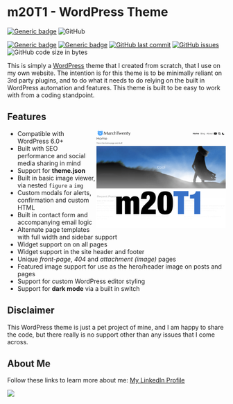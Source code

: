 # m20T1 - WordPress Theme

[![Generic badge](https://img.shields.io/github/v/release/midkiffaries/m20T1?include_prereleases&style=for-the-badge)](https://github.com/midkiffaries/m20T1/releases/)
![GitHub](https://img.shields.io/github/license/midkiffaries/m20T1?color=blue&style=for-the-badge)

[![Generic badge](https://img.shields.io/badge/Language-php-blue.svg)](https://github.com/midkiffaries/m20T1/search?l=php)
[![Generic badge](https://img.shields.io/badge/Language-javascript-red.svg)](https://github.com/midkiffaries/m20T1/search?l=javascript)
[![GitHub last commit](https://img.shields.io/github/last-commit/midkiffaries/m20T1)](https://github.com/midkiffaries/m20T1/commits)
[![GitHub issues](https://img.shields.io/github/issues/midkiffaries/m20T1)](https://github.com/midkiffaries/m20T1/issues)
![GitHub code size in bytes](https://img.shields.io/github/languages/code-size/midkiffaries/m20T1)


This is simply a <a href="https://wordpress.org/">WordPress</a> theme that I created from scratch, that I use on my own website.
The intention is for this theme is to be minimally reliant on 3rd party plugins, and to do what it needs to do relying on the built in WordPress automation and features. This theme is built to be easy to work with from a coding standpoint.

## Features
<img src="https://github.com/midkiffaries/m20T1/blob/c30b7d20c3ab426311dea8624b8ea740a002bb31/screenshot.png" alt="" width="300" align="right" />

- Compatible with WordPress 6.0+
- Built with SEO performance and social media sharing in mind
- Support for <b>theme.json</b>
- Built in basic image viewer, via nested <code>figure</code> <code>a</code> <code>img</code>
- Custom modals for alerts, confirmation and custom HTML
- Built in contact form and accompanying email logic
- Alternate page templates with full width and sidebar support
- Widget support on on all pages
- Widget support in the site header and footer
- Unique <i>front-page</i>, <i>404</i> and <i>attachment (image)</i> pages
- Featured image support for use as the hero/header image on posts and pages
- Support for custom WordPress editor styling
- Support for <b>dark mode</b> via a built in switch

## Disclaimer
This WordPress theme is just a pet project of mine, and I am happy to share the code, but there really is no support other than any issues that I come across.

## About Me
Follow these links to learn more about me:
<a href="https://www.linkedin.com/in/tedbalmer/">My LinkedIn Profile</a>

<a href="https://github.com/midkiffaries/m20T1/graphs/contributors">
  <img src="https://contrib.rocks/image?repo=midkiffaries/m20T1" />
</a>
